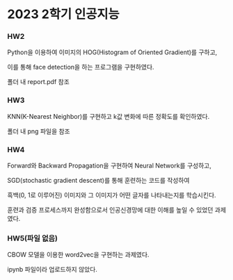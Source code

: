 # 2023 2학기 인공지능

### HW2

Python을 이용하여 이미지의 HOG(Histogram of Oriented Gradient)를 구하고,

이를 통해 face detection을 하는 프로그램을 구현하였다.

폴더 내 report.pdf 참조

### HW3

KNN(K-Nearest Neighbor)를 구현하고 k값 변화에 따른 정확도를 확인하였다.

폴더 내 png 파일을 참조

### HW4

Forward와 Backward Propagation을 구현하여 Neural Network를 구성하고, 

SGD(stochastic gradient descent)를 통해 훈련하는 코드를 작성하여

흑백(0, 1로 이루어진) 이미지와 그 이미지가 어떤 글자를 나타내는지를 학습시킨다.

훈련과 검증 프로세스까지 완성함으로서 인공신경망에 대한 이해를 높일 수 있었던 과제였다.

### HW5(파일 없음)

CBOW 모델을 이용한 word2vec을 구현하는 과제였다.

ipynb 파일이라 업로드하지 않았다.